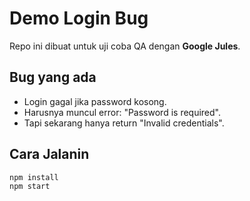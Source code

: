 # Demo Login Bug

Repo ini dibuat untuk uji coba QA dengan **Google Jules**.

## Bug yang ada
- Login gagal jika password kosong.
- Harusnya muncul error: "Password is required".
- Tapi sekarang hanya return "Invalid credentials".

## Cara Jalanin
```bash
npm install
npm start
